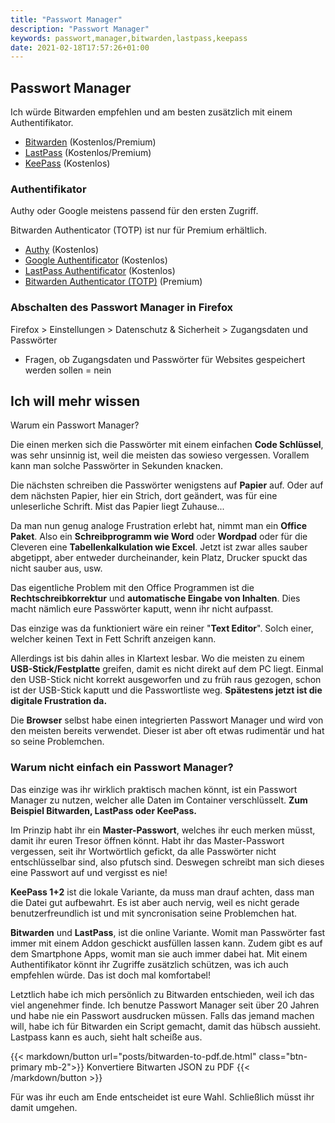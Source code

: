 ```yaml
---
title: "Passwort Manager"
description: "Passwort Manager"
keywords: passwort,manager,bitwarden,lastpass,keepass
date: 2021-02-18T17:57:26+01:00
---
```


## Passwort Manager

Ich würde Bitwarden empfehlen und am besten zusätzlich mit einem Authentifikator.

* [Bitwarden](https://bitwarden.com/) (Kostenlos/Premium)
* [LastPass](https://lastpass.com/) (Kostenlos/Premium)
* [KeePass](https://keepass.info/) (Kostenlos)

### Authentifikator

Authy oder Google meistens passend für den ersten Zugriff.

Bitwarden Authenticator (TOTP) ist nur für Premium erhältlich.

* [Authy](https://authy.com/) (Kostenlos)
* [Google Authentificator](https://play.google.com/store/apps/details?id=com.google.android.apps.authenticator2) (Kostenlos)
* [LastPass Authentificator](https://lastpass.com/auth/) (Kostenlos)
* [Bitwarden Authenticator (TOTP)](https://bitwarden.com/help/article/authenticator-keys/) (Premium)

### Abschalten des Passwort Manager in Firefox

Firefox > Einstellungen > Datenschutz & Sicherheit > Zugangsdaten und Passwörter
* Fragen, ob Zugangsdaten und Passwörter für Websites gespeichert werden sollen = nein

## Ich will mehr wissen

Warum ein Passwort Manager?

Die einen merken sich die Passwörter mit einem einfachen **Code Schlüssel**, was sehr unsinnig ist, weil die meisten das sowieso vergessen.
Vorallem kann man solche Passwörter in Sekunden knacken.

Die nächsten schreiben die Passwörter wenigstens auf **Papier** auf.
Oder auf dem nächsten Papier, hier ein Strich, dort geändert, was für eine unleserliche Schrift.
Mist das Papier liegt Zuhause...

Da man nun genug analoge Frustration erlebt hat, nimmt man ein **Office Paket**.
Also ein **Schreibprogramm wie Word** oder **Wordpad** oder für die Cleveren eine **Tabellenkalkulation wie Excel**.
Jetzt ist zwar alles sauber abgetippt, aber entweder durcheinander, kein Platz, Drucker spuckt das nicht sauber aus, usw.

Das eigentliche Problem mit den Office Programmen ist die **Rechtschreibkorrektur** und **automatische Eingabe von Inhalten**.
Dies macht nämlich eure Passwörter kaputt, wenn ihr nicht aufpasst.

Das einzige was da funktioniert wäre ein reiner "**Text Editor**".
Solch einer, welcher keinen Text in Fett Schrift anzeigen kann.

Allerdings ist bis dahin alles in Klartext lesbar.
Wo die meisten zu einem **USB-Stick/Festplatte** greifen, damit es nicht direkt auf dem PC liegt.
Einmal den USB-Stick nicht korrekt ausgeworfen und zu früh raus gezogen, schon ist der USB-Stick kaputt und die Passwortliste weg.
**Spätestens jetzt ist die digitale Frustration da.**

Die **Browser** selbst habe einen integrierten Passwort Manager und wird von den meisten bereits verwendet.
Dieser ist aber oft etwas rudimentär und hat so seine Problemchen.

### Warum nicht einfach ein Passwort Manager?

Das einzige was ihr wirklich praktisch machen könnt, ist ein Passwort Manager zu nutzen, welcher alle Daten im Container verschlüsselt.
**Zum Beispiel Bitwarden, LastPass oder KeePass.**

Im Prinzip habt ihr ein **Master-Passwort**, welches ihr euch merken müsst, damit ihr euren Tresor öffnen könnt.
Habt ihr das Master-Passwort vergessen, seit ihr Wortwörtlich gefickt, da alle Passwörter nicht entschlüsselbar sind, also pfutsch sind.
Deswegen schreibt man sich dieses eine Passwort auf und vergisst es nie!

**KeePass 1+2** ist die lokale Variante, da muss man drauf achten, dass man die Datei gut aufbewahrt.
Es ist aber auch nervig, weil es nicht gerade benutzerfreundlich ist und mit syncronisation seine Problemchen hat.

**Bitwarden** und **LastPass**, ist die online Variante. Womit man Passwörter fast immer mit einem Addon geschickt ausfüllen lassen kann.
Zudem gibt es auf dem Smartphone Apps, womit man sie auch immer dabei hat.
Mit einem Authentifikator könnt ihr Zugriffe zusätzlich schützen, was ich auch empfehlen würde.
Das ist doch mal komfortabel!

Letztlich habe ich mich persönlich zu Bitwarden entschieden, weil ich das viel angenehmer finde.
Ich benutze Passwort Manager seit über 20 Jahren und habe nie ein Passwort ausdrucken müssen.
Falls das jemand machen will, habe ich für Bitwarden ein Script gemacht, damit das hübsch aussieht.
Lastpass kann es auch, sieht halt scheiße aus.

{{< markdown/button url="posts/bitwarden-to-pdf.de.html" class="btn-primary mb-2">}}
<i class="fas fa-arrow-right"></i> Konvertiere Bitwarten JSON zu PDF
{{< /markdown/button >}}

Für was ihr euch am Ende entscheidet ist eure Wahl. Schließlich müsst ihr damit umgehen.
